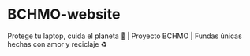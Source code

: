# BCHMO-website
Protege tu laptop, cuida el planeta 🌱 | Proyecto BCHMO | Fundas únicas hechas con amor y reciclaje ♻️
